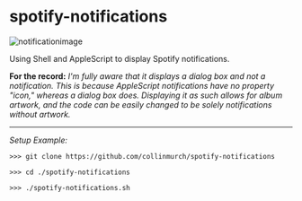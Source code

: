 # spotify-notifications

![notificationimage](https://i.imgur.com/30ffpvg.png)

Using Shell and AppleScript to display Spotify notifications.


**For the record:** *I'm fully aware that it displays a dialog box and not a notification. This is because AppleScript notifications have no property "icon," whereas a dialog box does. Displaying it as such allows for album artwork, and the code can be easily changed to be solely notifications without artwork.*


---
*Setup Example:*

```
>>> git clone https://github.com/collinmurch/spotify-notifications

>>> cd ./spotify-notifications

>>> ./spotify-notifications.sh
```

